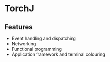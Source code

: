 # TorchJ

## Features
* Event handling and dispatching
* Networking
* Functional programming
* Application framework and terminal colouring

